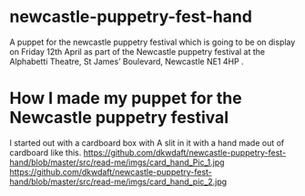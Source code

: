 # newcastle-puppetry-fest-hand
A puppet for the newcastle puppetry festival which is going to be on display on Friday 12th April as part of the Newcastle puppetry festival at the Alphabetti Theatre, St James’ Boulevard, Newcastle NE1 4HP .
 # **How I made my puppet for the Newcastle puppetry festival**
I started out with a cardboard box with A slit in it with a hand made out of cardboard like this. 
https://github.com/dkwdaft/newcastle-puppetry-fest-hand/blob/master/src/read-me/imgs/card_hand_Pic_1.jpg
https://github.com/dkwdaft/newcastle-puppetry-fest-hand/blob/master/src/read-me/imgs/card_hand_pic_2.jpg